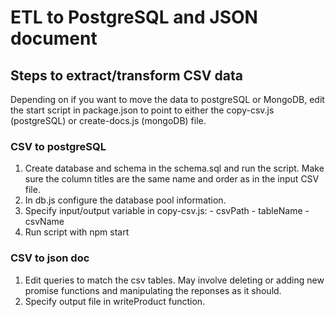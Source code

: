 # ETL to PostgreSQL and JSON document

## Steps to extract/transform CSV data

Depending on if you want to move the data to postgreSQL or MongoDB, edit the start script in package.json to point to either the copy-csv.js (postgreSQL) or create-docs.js (mongoDB) file.

### CSV to postgreSQL
  1. Create database and schema in the schema.sql and run the script. Make sure the column titles are the same name and order as in the input CSV file.
  2. In db.js configure the database pool information.
  3. Specify input/output variable in copy-csv.js:
    - csvPath
    - tableName
    - csvName
  4. Run script with npm start

### CSV to json doc
  1. Edit queries to match the csv tables. May involve deleting or adding new promise functions and manipulating the reponses as it should.
  2. Specify output file in writeProduct function.